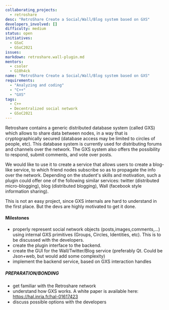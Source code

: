 ```yaml
---
collaborating_projects:
  - retroshare
desc: "RetroShare Create a Social/Wall/Blog system based on GXS"
developers_involved: []
difficulty: medium
status: open
initiatives:
  - GSoC
  - GSoC2021
issues:
markdown: retroshare.wall-plugin.md
mentors:
  - csoler
  - G10h4ck
name: "RetroShare Create a Social/Wall/Blog system based on GXS"
requirements:
  - "Analyzing and coding"
  - "C++"
  - "GXS"
tags:
  - C++
  - Decentralized social network
  - GSoC2021
---
```


Retroshare contains a generic distributed database system (called GXS) which allows to share data between nodes,
in a way that is cryptographically secured (database access may be limited to circles of people, etc). This database
system is currently used for distributing forums and channels over the network. The GXS system also offers
the possibility to respond, submit comments, and vote over posts.

We would like to use it to create a service that
allows users to create a blog-like service, to which friend nodes subscribe so as to propagate the info over the
network. Depending on the student's skills and motivation, such a plugin could offer one of the following similar
services: twitter (distributed micro-blogging), blog (distributed blogging), Wall (facebook style information sharing).

This is not an easy project, since GXS internals are hard to understand in the first place. But the devs are highly motivated to get it done.

#### Milestones

* properly represent social network objects (posts,images,comments,...) using internal GXS primitives (Groups, Circles, Identities, etc). This is to be discussed with the developers.
* create the plugin interface to the backend.
* create the GUI for the Wall/Twitter/Blog service (preferably Qt. Could be Json+web, but would add some complexity)
* implement the backend service, based on GXS interaction handles

##### PREPARATION/BONDING

* get familiar with the Retroshare network
* understand how GXS works. A white paper is available here: https://hal.inria.fr/hal-01617423
* discuss possible options with the developers

